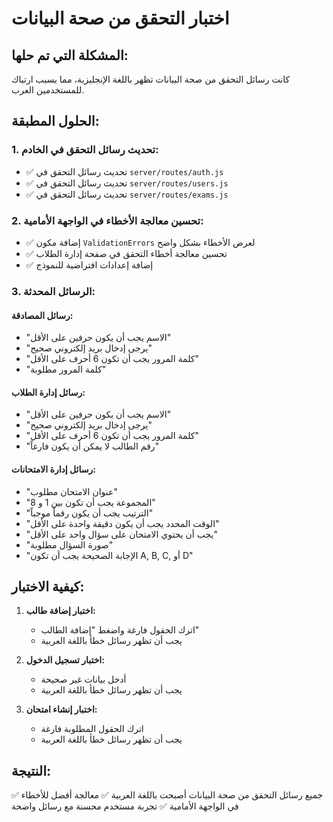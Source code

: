 # اختبار التحقق من صحة البيانات

## المشكلة التي تم حلها:
كانت رسائل التحقق من صحة البيانات تظهر باللغة الإنجليزية، مما يسبب ارتباك للمستخدمين العرب.

## الحلول المطبقة:

### 1. تحديث رسائل التحقق في الخادم:
- ✅ تحديث رسائل التحقق في `server/routes/auth.js`
- ✅ تحديث رسائل التحقق في `server/routes/users.js`
- ✅ تحديث رسائل التحقق في `server/routes/exams.js`

### 2. تحسين معالجة الأخطاء في الواجهة الأمامية:
- ✅ إضافة مكون `ValidationErrors` لعرض الأخطاء بشكل واضح
- ✅ تحسين معالجة أخطاء التحقق في صفحة إدارة الطلاب
- ✅ إضافة إعدادات افتراضية للنموذج

### 3. الرسائل المحدثة:

#### رسائل المصادقة:
- "الاسم يجب أن يكون حرفين على الأقل"
- "يرجى إدخال بريد إلكتروني صحيح"
- "كلمة المرور يجب أن تكون 6 أحرف على الأقل"
- "كلمة المرور مطلوبة"

#### رسائل إدارة الطلاب:
- "الاسم يجب أن يكون حرفين على الأقل"
- "يرجى إدخال بريد إلكتروني صحيح"
- "كلمة المرور يجب أن تكون 6 أحرف على الأقل"
- "رقم الطالب لا يمكن أن يكون فارغاً"

#### رسائل إدارة الامتحانات:
- "عنوان الامتحان مطلوب"
- "المجموعة يجب أن تكون بين 1 و 8"
- "الترتيب يجب أن يكون رقماً موجباً"
- "الوقت المحدد يجب أن يكون دقيقة واحدة على الأقل"
- "يجب أن يحتوي الامتحان على سؤال واحد على الأقل"
- "صورة السؤال مطلوبة"
- "الإجابة الصحيحة يجب أن تكون A, B, C, أو D"

## كيفية الاختبار:

1. **اختبار إضافة طالب:**
   - اترك الحقول فارغة واضغط "إضافة الطالب"
   - يجب أن تظهر رسائل خطأ باللغة العربية

2. **اختبار تسجيل الدخول:**
   - أدخل بيانات غير صحيحة
   - يجب أن تظهر رسائل خطأ باللغة العربية

3. **اختبار إنشاء امتحان:**
   - اترك الحقول المطلوبة فارغة
   - يجب أن تظهر رسائل خطأ باللغة العربية

## النتيجة:
✅ جميع رسائل التحقق من صحة البيانات أصبحت باللغة العربية
✅ معالجة أفضل للأخطاء في الواجهة الأمامية
✅ تجربة مستخدم محسنة مع رسائل واضحة
